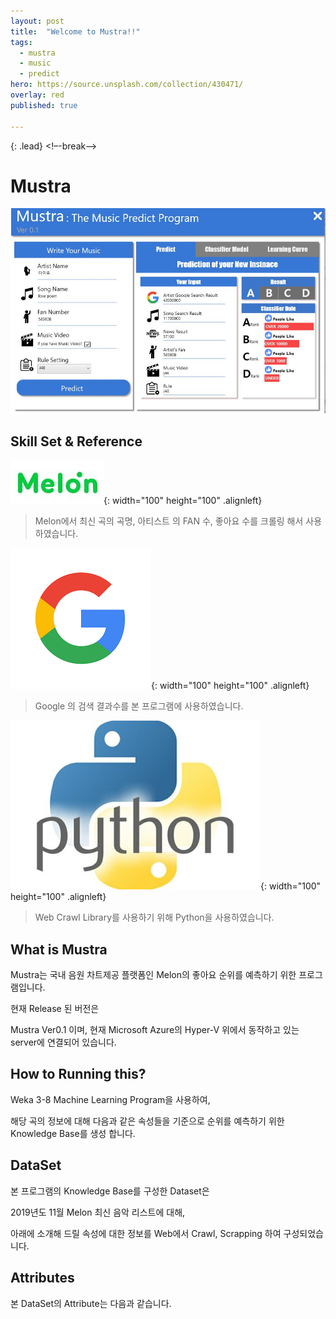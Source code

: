 ```yaml
---
layout: post
title:  "Welcome to Mustra!!"
tags:
  - mustra
  - music
  - predict
hero: https://source.unsplash.com/collection/430471/
overlay: red
published: true

---
```

{: .lead}
<!–-break-–>

Mustra
===

![](./../assets/img/programView.JPG)


Skill Set & Reference
---

![](./../assets/img/melon.JPG){: width="100" height="100" .alignleft}
> Melon에서 최신 곡의 곡명, 아티스트 의 FAN 수, 좋아요 수를 크롤링 해서 사용하였습니다.

![](./../assets/img/google.png){: width="100" height="100" .alignleft}
> Google 의 검색 결과수를 본 프로그램에 사용하였습니다.

![](./../assets/img/python.jpg){: width="100" height="100" .alignleft}
> Web Crawl Library를 사용하기 위해 Python을 사용하였습니다.

What is Mustra
---

Mustra는 국내 음원 차트제공 플랫폼인 Melon의 좋아요 순위를 예측하기 위한 프로그램입니다.

현재 Release 된 버전은 

Mustra Ver0.1 이며, 현재 Microsoft Azure의 Hyper-V 위에서 동작하고 있는 server에 연결되어 있습니다.

How to Running this?
---

Weka 3-8 Machine Learning Program을 사용하여, 

해당 곡의 정보에 대해 다음과 같은 속성들을 기준으로 순위를 예측하기 위한 Knowledge Base를 생성 합니다.

DataSet
---

본 프로그램의 Knowledge Base를 구성한 Dataset은 

2019년도 11월 Melon 최신 음악 리스트에 대해, 

아래에 소개해 드릴 속성에 대한 정보를 Web에서 Crawl, Scrapping 하여 구성되었습니다.

Attributes
---

본 DataSet의 Attribute는 다음과 같습니다.


